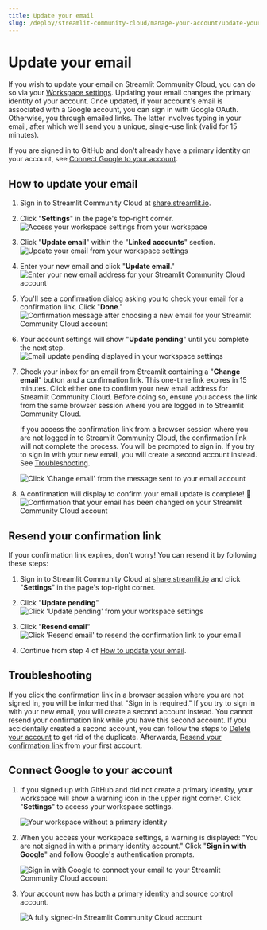 ```yaml
---
title: Update your email
slug: /deploy/streamlit-community-cloud/manage-your-account/update-your-email
---
```


# Update your email

If you wish to update your email on Streamlit Community Cloud, you can do so via your [Workspace settings](/deploy/streamlit-community-cloud/manage-your-account/workspace-settings). Updating your email changes the primary identity of your account. Once updated, if your account's email is associated with a Google account, you can sign in with Google OAuth. Otherwise, you through emailed links. The latter involves typing in your email, after which we'll send you a unique, single-use link (valid for 15 minutes).

If you are signed in to GitHub and don't already have a primary identity on your account, see [Connect Google to your account](#connect-google-to-your-account).

## How to update your email

1. Sign in to Streamlit Community Cloud at <a href="https://share.streamlit.io" target="_blank">share.streamlit.io</a>.
2. Click "**Settings**" in the page's top-right corner.
   ![Access your workspace settings from your workspace](/images/streamlit-community-cloud/account-settings-header.png)

3. Click "**Update email**" within the "**Linked accounts**" section.
   ![Update your email from your workspace settings](/images/streamlit-community-cloud/account-change-email-1.png)

4. Enter your new email and click "**Update email**."
   ![Enter your new email address for your Streamlit Community Cloud account](/images/streamlit-community-cloud/account-change-email-2.png)

5. You'll see a confirmation dialog asking you to check your email for a confirmation link. Click "**Done**."
   ![Confirmation message after choosing a new email for your Streamlit Community Cloud account](/images/streamlit-community-cloud/account-change-email-3.png)

6. Your account settings will show "**Update pending**" until you complete the next step.
   ![Email update pending displayed in your workspace settings](/images/streamlit-community-cloud/account-change-email-4.png)

7. Check your inbox for an email from Streamlit containing a "**Change email**" button and a confirmation link. This one-time link expires in 15 minutes. Click either one to confirm your new email address for Streamlit Community Cloud. Before doing so, ensure you access the link from the same browser session where you are logged in to Streamlit Community Cloud.

   <Important>

   If you access the confirmation link from a browser session where you are not logged in to Streamlit Community Cloud, the confirmation link will not complete the process. You will be prompted to sign in. If you try to sign in with your new email, you will create a second account instead. See [Troubleshooting](#troubleshooting).

   </Important>

   ![Click 'Change email' from the message sent to your email account](/images/streamlit-community-cloud/account-change-email-5.png)

8. A confirmation will display to confirm your email update is complete! 🎈
   ![Confirmation that your email has been changed on your Streamlit Community Cloud account](/images/streamlit-community-cloud/account-change-email-6.png)

## Resend your confirmation link

If your confirmation link expires, don't worry! You can resend it by following these steps:

1. Sign in to Streamlit Community Cloud at <a href="https://share.streamlit.io" target="_blank">share.streamlit.io</a> and click "**Settings**" in the page's top-right corner.
2. Click "**Update pending**"
   ![Click 'Update pending' from your workspace settings](/images/streamlit-community-cloud/account-change-email-7.png)

3. Click "**Resend email**"
   ![Click 'Resend email' to resend the confirmation link to your email](/images/streamlit-community-cloud/account-change-email-8.png)

4. Continue from step 4 of [How to update your email](#how-to-update-your-email).

## Troubleshooting

If you click the confirmation link in a browser session where you are not signed in, you will be informed that "Sign in is required." If you try to sign in with your new email, you will create a second account instead. You cannot resend your confirmation link while you have this second account. If you accidentally created a second account, you can follow the steps to [Delete your account](/deploy/streamlit-community-cloud/manage-your-account/delete-your-account) to get rid of the duplicate. Afterwards, [Resend your confirmation link](#resend-your-confirmation-link) from your first account.

## Connect Google to your account

1. If you signed up with GitHub and did not create a primary identity, your workspace will show a warning icon in the upper right corner. Click "**Settings**" to access your workspace settings.

   ![Your workspace without a primary identity](/images/streamlit-community-cloud/account-settings-header-warning.png)

2. When you access your workspace settings, a warning is displayed: "You are not signed in with a primary identity account." Click "**Sign in with Google**" and follow Google's authentication prompts.

   <div style={{ maxWidth: '75%', margin: 'auto' }}>
   <Image alt="Sign in with Google to connect your email to your Streamlit Community Cloud account" src="/images/streamlit-community-cloud/account-no-primary.png" />
   </div>

3. Your account now has both a primary identity and source control account.

   <div style={{ maxWidth: '75%', margin: 'auto' }}>
   <Image alt="A fully signed-in Streamlit Community Cloud account" src="/images/streamlit-community-cloud/account-primary-identity-and-source-control.png" />
   </div>
